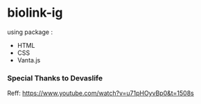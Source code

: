 # biolink-ig
using package :
- HTML
- CSS
- Vanta.js


### Special Thanks to Devaslife
Reff: https://www.youtube.com/watch?v=u71pHOyvBp0&t=1508s